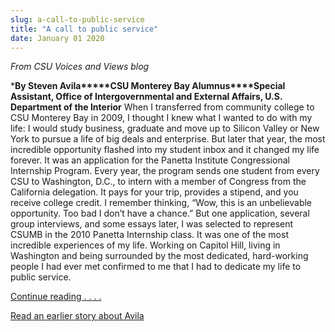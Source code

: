 ```yaml
---
slug: a-call-to-public-service
title: "A call to public service"
date: January 01 2020
---
```


 
<p><em>From CSU Voices and Views blog</em></p>
<p>
  *<strong
    >By Steven Avila*****CSU Monterey Bay Alumnus****Special Assistant, Office
    of Intergovernmental and External Affairs, U.S. Department of the
    Interior</strong
  >
  When I transferred from community college to CSU Monterey Bay in 2009, I
  thought I knew what I wanted to do with my life: I would study business,
  graduate and move up to Silicon Valley or New York to pursue a life of big
  deals and enterprise. But later that year, the most incredible opportunity
  flashed into my student inbox and it changed my life forever. It was an
  application for the Panetta Institute Congressional Internship Program. Every
  year, the program sends one student from every CSU to Washington, D.C., to
  intern with a member of Congress from the California delegation. It pays for
  your trip, provides a stipend, and you receive college credit. I remember
  thinking, “Wow, this is an unbelievable opportunity. Too bad I don’t have a
  chance.” But one application, several group interviews, and some essays later,
  I was selected to represent CSUMB in the 2010 Panetta Internship class. It was
  one of the most incredible experiences of my life. Working on Capitol Hill,
  living in Washington and being surrounded by the most dedicated, hard-working
  people I had ever met confirmed to me that I had to dedicate my life to public
  service.
</p>
<p>
  <a href="https://blogs.calstate.edu/voicesviews/?p=1905"
    >Continue reading . . . .</a
  >
</p>
<p>
  <a
    href="https://news.csumb.edu/news/2010/jul/22/csumb-student-headed-nations-capital"
    >Read an earlier story about Avila</a
  >
</p>
<p></p>
 
